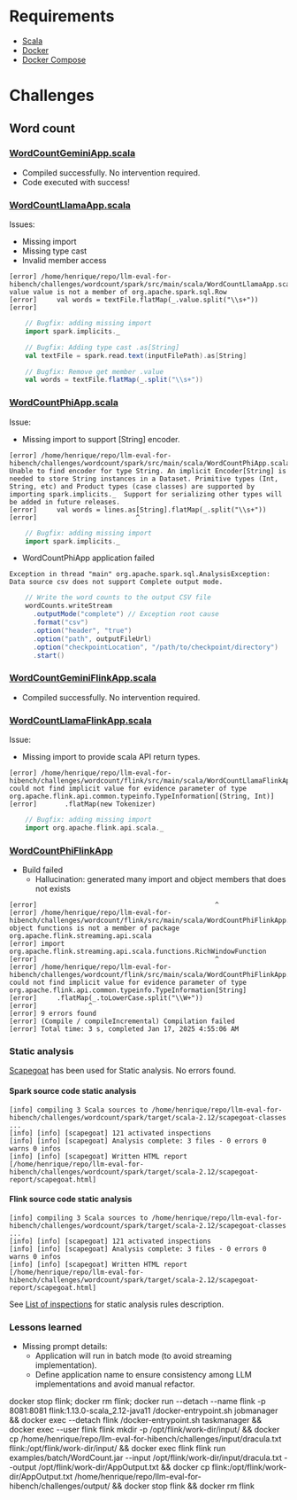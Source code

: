 # Requirements

- [Scala](https://www.scala-lang.org/download/)
- [Docker](https://docs.docker.com/engine/install/ubuntu/)
- [Docker Compose](https://docs.docker.com/compose/install/)

# Challenges

## Word count

### [WordCountGeminiApp.scala](challenges/wordcount/spark/src/main/scala/WordCountGeminiApp.scala)

- Compiled successfully. No intervention required.
- Code executed with success!

### [WordCountLlamaApp.scala](challenges/wordcount/spark/src/main/scala/WordCountLlamaApp.scala)

Issues:
- Missing import
- Missing type cast
- Invalid member access

```log
[error] /home/henrique/repo/llm-eval-for-hibench/challenges/wordcount/spark/src/main/scala/WordCountLlamaApp.scala:17:36: value value is not a member of org.apache.spark.sql.Row
[error]     val words = textFile.flatMap(_.value.split("\\s+"))
[error]            
```

```scala
    // Bugfix: adding missing import
    import spark.implicits._

    // Bugfix: Adding type cast .as[String]
    val textFile = spark.read.text(inputFilePath).as[String]

    // Bugfix: Remove get member .value
    val words = textFile.flatMap(_.split("\\s+"))
```

### [WordCountPhiApp.scala](challenges/wordcount/spark/src/main/scala/WordCountPhiApp.scala)

Issue: 
- Missing import to support [String] encoder.

```log
[error] /home/henrique/repo/llm-eval-for-hibench/challenges/wordcount/spark/src/main/scala/WordCountPhiApp.scala:20:25: Unable to find encoder for type String. An implicit Encoder[String] is needed to store String instances in a Dataset. Primitive types (Int, String, etc) and Product types (case classes) are supported by importing spark.implicits._  Support for serializing other types will be added in future releases.
[error]     val words = lines.as[String].flatMap(_.split("\\s+"))
[error]                         ^
```

```scala
    // Bugfix: adding missing import
    import spark.implicits._
```

- WordCountPhiApp application failed
```log
Exception in thread "main" org.apache.spark.sql.AnalysisException: Data source csv does not support Complete output mode.
```
```scala
    // Write the word counts to the output CSV file
    wordCounts.writeStream
      .outputMode("complete") // Exception root cause
      .format("csv")
      .option("header", "true")
      .option("path", outputFileUrl)
      .option("checkpointLocation", "/path/to/checkpoint/directory")
      .start()
```

### [WordCountGeminiFlinkApp.scala](challenges/wordcount/flink/src/main/scala/WordCountGeminiFlinkApp.scala)

- Compiled successfully. No intervention required.

### [WordCountLlamaFlinkApp.scala](challenges/wordcount/flink/src/main/scala/WordCountLlamaFlinkApp.scala)

Issue: 
- Missing import to provide scala API return types.

```log
[error] /home/henrique/repo/llm-eval-for-hibench/challenges/wordcount/flink/src/main/scala/WordCountLlamaFlinkApp.scala:18:15: could not find implicit value for evidence parameter of type org.apache.flink.api.common.typeinfo.TypeInformation[(String, Int)]
[error]       .flatMap(new Tokenizer)
```
```scala
    // Bugfix: adding missing import
    import org.apache.flink.api.scala._
```


### [WordCountPhiFlinkApp](challenges/wordcount/flink/src/main/scala/WordCountPhiFlinkApp.scala)

- Build failed
  - Hallucination: generated many import and object members that does not exists

```log
[error]                                             ^
[error] /home/henrique/repo/llm-eval-for-hibench/challenges/wordcount/flink/src/main/scala/WordCountPhiFlinkApp.scala:17:45: object functions is not a member of package org.apache.flink.streaming.api.scala
[error] import org.apache.flink.streaming.api.scala.functions.RichWindowFunction
[error]                                             ^
[error] /home/henrique/repo/llm-eval-for-hibench/challenges/wordcount/flink/src/main/scala/WordCountPhiFlinkApp.scala:29:13: could not find implicit value for evidence parameter of type org.apache.flink.api.common.typeinfo.TypeInformation[String]
[error]     .flatMap(_.toLowerCase.split("\\W+"))
[error]             ^
[error] 9 errors found
[error] (Compile / compileIncremental) Compilation failed
[error] Total time: 3 s, completed Jan 17, 2025 4:55:06 AM
```

### Static analysis

[Scapegoat](https://github.com/scapegoat-scala/scapegoat) has been used for Static analysis. No errors found.

#### Spark source code static analysis

```log
[info] compiling 3 Scala sources to /home/henrique/repo/llm-eval-for-hibench/challenges/wordcount/spark/target/scala-2.12/scapegoat-classes ...
[info] [info] [scapegoat] 121 activated inspections
[info] [info] [scapegoat] Analysis complete: 3 files - 0 errors 0 warns 0 infos
[info] [info] [scapegoat] Written HTML report [/home/henrique/repo/llm-eval-for-hibench/challenges/wordcount/spark/target/scala-2.12/scapegoat-report/scapegoat.html]
```

#### Flink source code static analysis

```log
[info] compiling 3 Scala sources to /home/henrique/repo/llm-eval-for-hibench/challenges/wordcount/spark/target/scala-2.12/scapegoat-classes ...
[info] [info] [scapegoat] 121 activated inspections
[info] [info] [scapegoat] Analysis complete: 3 files - 0 errors 0 warns 0 infos
[info] [info] [scapegoat] Written HTML report [/home/henrique/repo/llm-eval-for-hibench/challenges/wordcount/spark/target/scala-2.12/scapegoat-report/scapegoat.html]
```

See [List of inspections](https://github.com/scapegoat-scala/scapegoat?tab=readme-ov-file#inspections) for static analysis rules description.


### Lessons learned

- Missing prompt details:
  - Application will run in batch mode (to avoid streaming implementation).
  - Define application name to ensure consistency among LLM implementations and avoid manual refactor.

docker stop flink; docker rm flink; docker run --detach --name flink -p 8081:8081 flink:1.13.0-scala_2.12-java11 /docker-entrypoint.sh jobmanager && docker exec --detach flink /docker-entrypoint.sh taskmanager && docker exec --user flink flink mkdir -p /opt/flink/work-dir/input/ && docker cp /home/henrique/repo/llm-eval-for-hibench/challenges/input/dracula.txt flink:/opt/flink/work-dir/input/ && docker exec flink flink run examples/batch/WordCount.jar --input /opt/flink/work-dir/input/dracula.txt --output /opt/flink/work-dir/AppOutput.txt && docker cp flink:/opt/flink/work-dir/AppOutput.txt /home/henrique/repo/llm-eval-for-hibench/challenges/output/ && docker stop flink && docker rm flink
